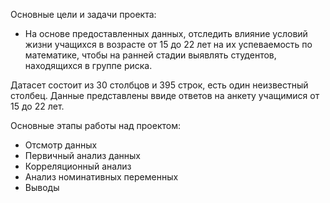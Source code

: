 Основные цели и задачи проекта:
- На основе предоставленных данных, отследить влияние условий жизни учащихся в возрасте от 15 до 22 лет 
  на их успеваемость по математике, чтобы на ранней стадии выявлять студентов, находящихся в группе риска.
 
Датасет состоит из 30 столбцов и 395 строк, есть один неизвестный столбец.
Данные представлены ввиде ответов на анкету учащимися от 15 до 22 лет.

Основные этапы работы над проектом:
- Отсмотр данных
- Первичный анализ данных
- Корреляционный анализ
- Анализ номинативных переменных
- Выводы
